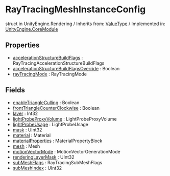 # RayTracingMeshInstanceConfig
struct in UnityEngine.Rendering
 / Inherits from: <a href="https://docs.unity3d.com/6000.1/Documentation/ScriptReference/ValueType.html">ValueType</a> / Implemented in: <a href="https://docs.unity3d.com/6000.1/Documentation/ScriptReference/UnityEngine.CoreModule.html">UnityEngine.CoreModule</a>

## Properties
- <a href="https://docs.unity3d.com/6000.1/Documentation/ScriptReference/RayTracingMeshInstanceConfig-accelerationStructureBuildFlags.html">accelerationStructureBuildFlags</a> : RayTracingAccelerationStructureBuildFlags
- <a href="https://docs.unity3d.com/6000.1/Documentation/ScriptReference/RayTracingMeshInstanceConfig-accelerationStructureBuildFlagsOverride.html">accelerationStructureBuildFlagsOverride</a> : Boolean
- <a href="https://docs.unity3d.com/6000.1/Documentation/ScriptReference/RayTracingMeshInstanceConfig-rayTracingMode.html">rayTracingMode</a> : RayTracingMode

## Fields
- <a href="https://docs.unity3d.com/6000.1/Documentation/ScriptReference/RayTracingMeshInstanceConfig-enableTriangleCulling.html">enableTriangleCulling</a> : Boolean
- <a href="https://docs.unity3d.com/6000.1/Documentation/ScriptReference/RayTracingMeshInstanceConfig-frontTriangleCounterClockwise.html">frontTriangleCounterClockwise</a> : Boolean
- <a href="https://docs.unity3d.com/6000.1/Documentation/ScriptReference/RayTracingMeshInstanceConfig-layer.html">layer</a> : Int32
- <a href="https://docs.unity3d.com/6000.1/Documentation/ScriptReference/RayTracingMeshInstanceConfig-lightProbeProxyVolume.html">lightProbeProxyVolume</a> : LightProbeProxyVolume
- <a href="https://docs.unity3d.com/6000.1/Documentation/ScriptReference/RayTracingMeshInstanceConfig-lightProbeUsage.html">lightProbeUsage</a> : LightProbeUsage
- <a href="https://docs.unity3d.com/6000.1/Documentation/ScriptReference/RayTracingMeshInstanceConfig-mask.html">mask</a> : UInt32
- <a href="https://docs.unity3d.com/6000.1/Documentation/ScriptReference/RayTracingMeshInstanceConfig-material.html">material</a> : Material
- <a href="https://docs.unity3d.com/6000.1/Documentation/ScriptReference/RayTracingMeshInstanceConfig-materialProperties.html">materialProperties</a> : MaterialPropertyBlock
- <a href="https://docs.unity3d.com/6000.1/Documentation/ScriptReference/RayTracingMeshInstanceConfig-mesh.html">mesh</a> : Mesh
- <a href="https://docs.unity3d.com/6000.1/Documentation/ScriptReference/RayTracingMeshInstanceConfig-motionVectorMode.html">motionVectorMode</a> : MotionVectorGenerationMode
- <a href="https://docs.unity3d.com/6000.1/Documentation/ScriptReference/RayTracingMeshInstanceConfig-renderingLayerMask.html">renderingLayerMask</a> : UInt32
- <a href="https://docs.unity3d.com/6000.1/Documentation/ScriptReference/RayTracingMeshInstanceConfig-subMeshFlags.html">subMeshFlags</a> : RayTracingSubMeshFlags
- <a href="https://docs.unity3d.com/6000.1/Documentation/ScriptReference/RayTracingMeshInstanceConfig-subMeshIndex.html">subMeshIndex</a> : UInt32
